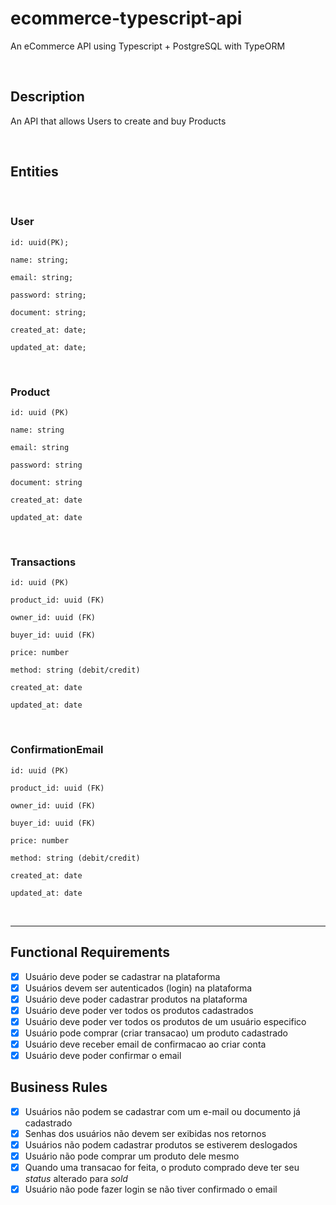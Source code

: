 # ecommerce-typescript-api

An eCommerce API using Typescript + PostgreSQL with TypeORM

<br>

## Description

An API that allows Users to create and buy Products

<br>

## Entities

<br>

### User

```
id: uuid(PK);

name: string;

email: string;

password: string;

document: string;

created_at: date;

updated_at: date;
```

<br>

### Product

```
id: uuid (PK)

name: string

email: string

password: string

document: string

created_at: date

updated_at: date
```

<br>

### Transactions

```
id: uuid (PK)

product_id: uuid (FK)

owner_id: uuid (FK)

buyer_id: uuid (FK)

price: number

method: string (debit/credit)

created_at: date

updated_at: date
```

<br>

### ConfirmationEmail

```
id: uuid (PK)

product_id: uuid (FK)

owner_id: uuid (FK)

buyer_id: uuid (FK)

price: number

method: string (debit/credit)

created_at: date

updated_at: date
```

<br>

---

## Functional Requirements

- [x] Usuário deve poder se cadastrar na plataforma
- [x] Usuários devem ser autenticados (login) na plataforma
- [x] Usuário deve poder cadastrar produtos na plataforma
- [x] Usuário deve poder ver todos os produtos cadastrados
- [x] Usuário deve poder ver todos os produtos de um usuário especifico
- [x] Usuário pode comprar (criar transacao) um produto cadastrado
- [x] Usuário deve receber email de confirmacao ao criar conta
- [x] Usuário deve poder confirmar o email

## Business Rules

- [x] Usuários não podem se cadastrar com um e-mail ou documento já cadastrado
- [x] Senhas dos usuários não devem ser exibidas nos retornos
- [x] Usuários não podem cadastrar produtos se estiverem deslogados
- [x] Usuário não pode comprar um produto dele mesmo
- [x] Quando uma transacao for feita, o produto comprado deve ter seu _status_ alterado para _sold_
- [x] Usuário não pode fazer login se não tiver confirmado o email
